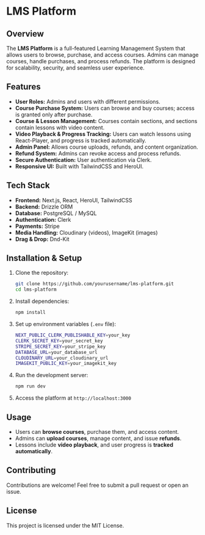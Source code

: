 # LMS Platform

## Overview
The **LMS Platform** is a full-featured Learning Management System that allows users to browse, purchase, and access courses. Admins can manage courses, handle purchases, and process refunds. The platform is designed for scalability, security, and seamless user experience.

## Features
- **User Roles:** Admins and users with different permissions.
- **Course Purchase System:** Users can browse and buy courses; access is granted only after purchase.
- **Course & Lesson Management:** Courses contain sections, and sections contain lessons with video content.
- **Video Playback & Progress Tracking:** Users can watch lessons using React-Player, and progress is tracked automatically.
- **Admin Panel:** Allows course uploads, refunds, and content organization.
- **Refund System:** Admins can revoke access and process refunds.
- **Secure Authentication:** User authentication via Clerk.
- **Responsive UI:** Built with TailwindCSS and HeroUI.

## Tech Stack
- **Frontend:** Next.js, React, HeroUI, TailwindCSS
- **Backend:** Drizzle ORM
- **Database:** PostgreSQL / MySQL
- **Authentication:** Clerk
- **Payments:** Stripe
- **Media Handling:** Cloudinary (videos), ImageKit (images)
- **Drag & Drop:** Dnd-Kit

## Installation & Setup
1. Clone the repository:
   ```sh
   git clone https://github.com/yourusername/lms-platform.git
   cd lms-platform
   ```
2. Install dependencies:
   ```sh
   npm install
   ```
3. Set up environment variables (`.env` file):
   ```sh
   NEXT_PUBLIC_CLERK_PUBLISHABLE_KEY=your_key
   CLERK_SECRET_KEY=your_secret_key
   STRIPE_SECRET_KEY=your_stripe_key
   DATABASE_URL=your_database_url
   CLOUDINARY_URL=your_cloudinary_url
   IMAGEKIT_PUBLIC_KEY=your_imagekit_key
   ```
4. Run the development server:
   ```sh
   npm run dev
   ```
5. Access the platform at `http://localhost:3000`

## Usage
- Users can **browse courses**, purchase them, and access content.
- Admins can **upload courses**, manage content, and issue **refunds**.
- Lessons include **video playback**, and user progress is **tracked automatically**.

## Contributing
Contributions are welcome! Feel free to submit a pull request or open an issue.

## License
This project is licensed under the MIT License.

